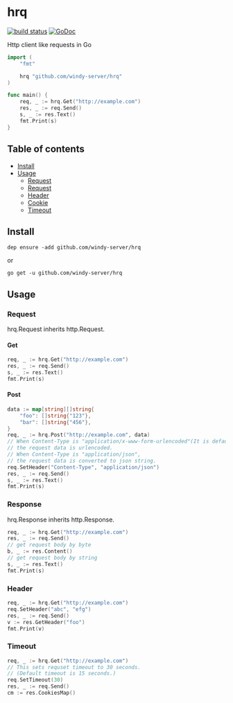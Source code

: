 # hrq
[![build status](https://secure.travis-ci.org/windy-server/hrq.svg?branch=master)](http://travis-ci.org/windy-server/hrq) [![GoDoc](https://godoc.org/github.com/windy-server/hrq?status.png)](http://godoc.org/github.com/windy-server/hrq)  

Http client like requests in Go

```Go
import (
	"fmt"

	hrq "github.com/windy-server/hrq"
)

func main() {
    req, _ := hrq.Get("http://example.com")
    res, _ := req.Send()
    s, _ := res.Text()
    fmt.Print(s)
}
```

## Table of contents

* [Install](https://github.com/windy-server/hrq#install)
* [Usage](https://github.com/windy-server/hrq#usage)
  - [Request](https://github.com/windy-server/hrq#request)
  - [Request](https://github.com/windy-server/hrq#response)
  - [Header](https://github.com/windy-server/hrq#header)
  - [Cookie](https://github.com/windy-server/hrq#cookie)
  - [Timeout](https://github.com/windy-server/hrq#timeout)

## Install

```
dep ensure -add github.com/windy-server/hrq
```

or 

```
go get -u github.com/windy-server/hrq
```


## Usage

### Request

hrq.Request inherits http.Request.

#### Get

```Go
req, _ := hrq.Get("http://example.com")
res, _ := req.Send()
s, _ := res.Text()
fmt.Print(s)
```

#### Post

```Go
data := map[string][]string{
    "foo": []string{"123"},
    "bar": []string{"456"},
}
req, _ := hrq.Post("http://example.com", data)
// When Content-Type is "application/x-www-form-urlencoded"(It is default),
// the request data is urlencoded.
// When Content-Type is "application/json",
// the request data is converted to json string.
req.SetHeader("Content-Type", "application/json")
res, _ := req.Send()
s, _ := res.Text()
fmt.Print(s)
```

### Response

hrq.Response inherits http.Response.


```Go
req, _ := hrq.Get("http://example.com")
res, _ := req.Send()
// get request body by byte
b, _ := res.Content()
// get request body by string
s, _ := res.Text()
fmt.Print(s)
```

### Header

```Go
req, _ := hrq.Get("http://example.com")
req.SetHeader("abc", "efg")
res, _ := req.Send()
v := res.GetHeader("foo")
fmt.Print(v)
```

### Timeout

```Go
req, _ := hrq.Get("http://example.com")
// This sets requset timeout to 30 seconds.
// (Default timeout is 15 seconds.)
req.SetTimeout(30)
res, _ := req.Send()
cm := res.CookiesMap()
```
